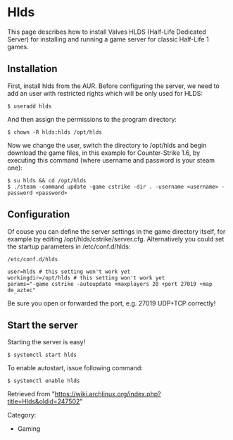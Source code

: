 Hlds
====

This page describes how to install Valves HLDS (Half-Life Dedicated
Server) for installing and running a game server for classic Half-Life 1
games.

Installation
------------

First, install hlds from the AUR. Before configuring the server, we need
to add an user with restricted rights which will be only used for HLDS:

    $ useradd hlds

And then assign the permissions to the program directory:

    $ chown -R hlds:hlds /opt/hlds

Now we change the user, switch the directory to /opt/hlds and begin
download the game files, in this example for Counter-Strike 1.6, by
executing this command (where username and password is your steam one):

    $ su hlds && cd /opt/hlds
    $ ./steam -command update -game cstrike -dir . -username <username> -password <password>

Configuration
-------------

Of couse you can define the server settings in the game directory
itself, for example by editing /opt/hlds/cstrike/server.cfg.
Alternatively you could set the startup parameters in /etc/conf.d/hlds:

    /etc/conf.d/hlds

    user=hlds # this setting won't work yet
    workingdir=/opt/hlds # this setting won't work yet
    params="-game cstrike -autoupdate +maxplayers 20 +port 27019 +map de_aztec"

Be sure you open or forwarded the port, e.g. 27019 UDP+TCP correctly!

Start the server
----------------

Starting the server is easy!

    $ systemctl start hlds

To enable autostart, issue following command:

    $ systemctl enable hlds

Retrieved from
"https://wiki.archlinux.org/index.php?title=Hlds&oldid=247502"

Category:

-   Gaming
